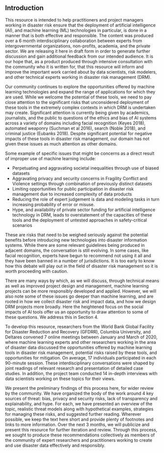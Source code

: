 ## Introduction
This resource is intended to help practitioners and project managers working in disaster risk ensure that the deployment of artificial intelligence (AI), and machine learning (ML) technologies in particular, is done in a manner that is both effective and responsible. The content was produced over a 6 month interdisciplinary collaboration between experts from intergovernmental organizations, non-profits, academia, and the private sector. We are releasing it here in draft form in order to generate further discussion and gain additional feedback from our intended audience. It is our hope that, as a product produced through intensive consultation with the community who it is written for, that this resource will inform and improve the important work carried about by data scientists, risk modelers, and other technical experts working in disaster risk management (DRM).  

Our community continues to explore the opportunities offered by machine learning technologies and expand the range of applications for which they are used. While we welcome the potential of these tools, we need to pay close attention to the significant risks that unconsidered deployment of these tools in the extremely complex contexts in which DRM is undertaken may create. Significant attention is currently being given by academics, journalists, and the public to questions of the ethics and bias of AI systems across a variety of domains including facial recognition (Keyes 2018), automated weaponry (Suchman et al 2016), search (Noble 2018), and criminal justice (Eubanks 2018). Despite significant potential for negative impacts of these tools in disaster risk management, our domain has not given these issues as much attention as other domains. 

Some example of specific issues that might be concerns as a direct result of improper use of machine learning include:


* Perpetuating and aggravating societal inequalities through use of biased datasets
* Aggravating privacy and security concerns in Fragility Conflict and Violence settings through combination of previously distinct datasets
* Limiting opportunities for public participation in disaster risk management due to increased complexity of data products
* Reducing the role of expert judgement is data and modeling tasks in turn increasing probability of error or misuse.  
* Hype, and availability of private sector funding for artificial intelligence technology in DRM, leads to overstatement of the capacities of these tools and the deployment of untested approaches in safety-critical scenarios

These are risks that need to be weighed seriously against the potential benefits before introducing new technologies into disaster information systems. While there are some relevant guidelines being produced in adjacent domains, the conversation is still evolving. In some cases, like facial recognition, experts have begun to recommend not using it all and they have been banned in a number of jurisdictions. It is too early to know how this debate will play out in the field of disaster risk management so it is worth proceeding with caution.

There are many ways by which, as we will discuss, through technical means as well as improved project design and management, machine learning projects can be more responsibly developed and applied. However, we will also note some of these issues go deeper than machine learning, and are rooted in how we collect disaster risk and impact data, and how we design DRM projects more broadly. Here the heightened focus on the social impacts of AI tools offer us an opportunity to draw attention to some of these questions. We address this in Section 4.

To develop this resource, researchers from the World Bank Global Facility for Disaster Reduction and Recovery (GFDRR), Columbia University, and Deltares convened 7 online meetings between January and March of 2020, where machine learning experts and other researchers working in the area of disaster data discussed the opportunities offered by machine learning tools in disaster risk management, potential risks raised by these tools, and opportunities for mitigation. On average, 17 individuals participated in each 90-minute session. These interdisciplinary conversations were shaped by joint readings of relevant research and presentation of detailed case studies. In addition, the project team conducted 14 in-depth interviews with data scientists working on these topics for their views. 

We present the preliminary findings of this process here, for wider review by the community. We have organized the body of the work around 4 key sources of threat: bias, privacy and security risks, lack of transparency and explainability, and hype. For each, we have presented an overview of the topic, realistic threat models along with hypothetical examples, strategies for managing these risks, and suggested further reading. Wherever possible, we keep the text here short and provide plenty of footnotes and links to more information. Over the next 3 months, we will publicize and present this resource for further iteration and review. Through this process, we sought to produce these recommendations collectively as members of the community of expert researchers and practitioners working to create and use disaster data effectively and responsibly.



